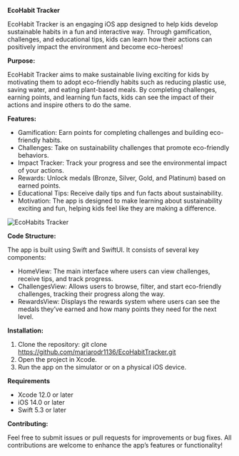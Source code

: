 **EcoHabit Tracker**

EcoHabit Tracker is an engaging iOS app designed to help kids develop sustainable habits in a fun and interactive way. Through gamification, challenges, and educational tips, kids can learn how their actions can positively impact the environment and become eco-heroes!

**Purpose:**


EcoHabit Tracker aims to make sustainable living exciting for kids by motivating them to adopt eco-friendly habits such as reducing plastic use, saving water, and eating plant-based meals. By completing challenges, earning points, and learning fun facts, kids can see the impact of their actions and inspire others to do the same.

**Features:**

- Gamification: Earn points for completing challenges and building eco-friendly habits.
- Challenges: Take on sustainability challenges that promote eco-friendly behaviors.
- Impact Tracker: Track your progress and see the environmental impact of your actions.
- Rewards: Unlock medals (Bronze, Silver, Gold, and Platinum) based on earned points.
- Educational Tips: Receive daily tips and fun facts about sustainability.
- Motivation: The app is designed to make learning about sustainability exciting and fun, helping kids feel like they are making a difference.

![EcoHabits Tracker](https://github.com/user-attachments/assets/156bd8db-4d8c-4fa1-a1ae-4312ea9cec6e)

**Code Structure:**

The app is built using Swift and SwiftUI. It consists of several key components:

- HomeView: The main interface where users can view challenges, receive tips, and track progress.
- ChallengesView: Allows users to browse, filter, and start eco-friendly challenges, tracking their progress along the way.
- RewardsView: Displays the rewards system where users can see the medals they’ve earned and how many points they need for the next level.


**Installation:**

1. Clone the repository: git clone https://github.com/mariarodr1136/EcoHabitTracker.git
2. Open the project in Xcode.
3. Run the app on the simulator or on a physical iOS device.

**Requirements**

- Xcode 12.0 or later
- iOS 14.0 or later
- Swift 5.3 or later

**Contributing:** 

Feel free to submit issues or pull requests for improvements or bug fixes. All contributions are welcome to enhance the app’s features or functionality!
